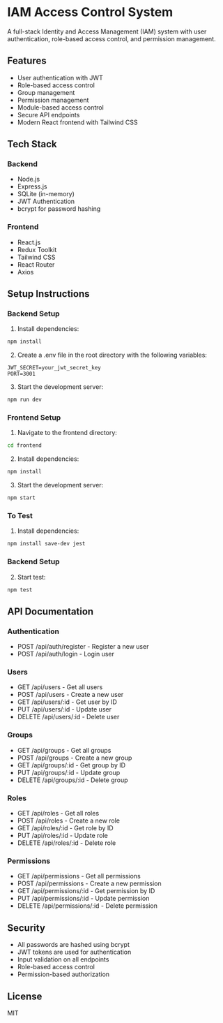 # IAM Access Control System

A full-stack Identity and Access Management (IAM) system with user authentication, role-based access control, and permission management.

## Features

- User authentication with JWT
- Role-based access control
- Group management
- Permission management
- Module-based access control
- Secure API endpoints
- Modern React frontend with Tailwind CSS

## Tech Stack

### Backend
- Node.js
- Express.js
- SQLite (in-memory)
- JWT Authentication
- bcrypt for password hashing

### Frontend
- React.js
- Redux Toolkit
- Tailwind CSS
- React Router
- Axios

## Setup Instructions

### Backend Setup

1. Install dependencies:
```bash
npm install
```

2. Create a .env file in the root directory with the following variables:
```
JWT_SECRET=your_jwt_secret_key
PORT=3001
```

3. Start the development server:
```bash
npm run dev
```

### Frontend Setup

1. Navigate to the frontend directory:
```bash
cd frontend
```

2. Install dependencies:
```bash
npm install
```

3. Start the development server:
```bash
npm start
```

### To Test

1. Install dependencies:
```bash
npm install save-dev jest
```
### Backend Setup

2. Start test:
```bash
npm test
```

## API Documentation

### Authentication
- POST /api/auth/register - Register a new user
- POST /api/auth/login - Login user

### Users
- GET /api/users - Get all users
- POST /api/users - Create a new user
- GET /api/users/:id - Get user by ID
- PUT /api/users/:id - Update user
- DELETE /api/users/:id - Delete user

### Groups
- GET /api/groups - Get all groups
- POST /api/groups - Create a new group
- GET /api/groups/:id - Get group by ID
- PUT /api/groups/:id - Update group
- DELETE /api/groups/:id - Delete group

### Roles
- GET /api/roles - Get all roles
- POST /api/roles - Create a new role
- GET /api/roles/:id - Get role by ID
- PUT /api/roles/:id - Update role
- DELETE /api/roles/:id - Delete role

### Permissions
- GET /api/permissions - Get all permissions
- POST /api/permissions - Create a new permission
- GET /api/permissions/:id - Get permission by ID
- PUT /api/permissions/:id - Update permission
- DELETE /api/permissions/:id - Delete permission

## Security

- All passwords are hashed using bcrypt
- JWT tokens are used for authentication
- Input validation on all endpoints
- Role-based access control
- Permission-based authorization

## License

MIT 